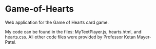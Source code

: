 # Game-of-Hearts
Web application for the Game of Hearts card game.

My code can be found in the files: MyTextPlayer.js, hearts.html, and hearts.css. All other code files were provided by Professor Ketan Mayer-Patel.
